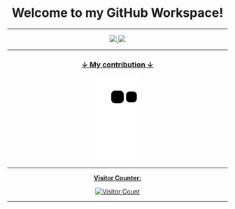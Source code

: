 <h1 align=center>Welcome to my GitHub Workspace!</h1>

<hr>

<div align=center><a href="https://github.com/CaioFG"><img height="180em" src="https://github-readme-stats.vercel.app/api/top-langs/?username=CaioFG&layout=compact&langs_count=7&theme=midnight-purple"/>
  <img height="180em" src="https://github-readme-stats.vercel.app/api?username=CaioFG&show_icons=true&theme=midnight-purple&include_all_commits=true&count_private=true"/></div>
  
<p><hr>
  
<div align=center>
  <h3>↓ My contribution ↓ </h3>
  
  ![snake gif](https://github.com/CaioFG/CaioFG/blob/output/github-contribution-grid-snake.svg)
</div>
  
<hr>
    
<div align=center>
  <b>Visitor Counter:</b>
  
  ![Visitor Count](https://profile-counter.glitch.me/{CaioFG}/count.svg)
</div>
  
<hr>
